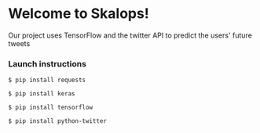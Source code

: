 
# Welcome to Skalops!

Our project uses TensorFlow and the twitter API to predict the users' future tweets 


### Launch instructions

`$ pip install requests`

`$ pip install keras`

`$ pip install tensorflow`

`$ pip install python-twitter`

